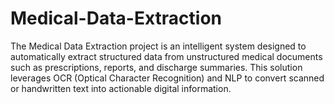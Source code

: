 # Medical-Data-Extraction
The Medical Data Extraction project is an intelligent system designed to automatically extract structured data from unstructured medical documents such as prescriptions, reports, and discharge summaries. This solution leverages OCR (Optical Character Recognition) and NLP  to convert scanned or handwritten text into actionable digital information.

